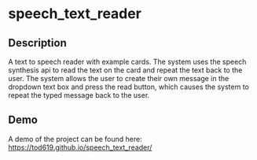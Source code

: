 # speech_text_reader

## Description

A text to speech reader with example cards. The system uses the speech synthesis api to read the text on the card and repeat the text back to the user. The system allows the user to create their own message in the dropdown text box and press the read button, which causes the system to repeat the typed message back to the user.

## Demo

A demo of the project can be found here: https://tod619.github.io/speech_text_reader/
